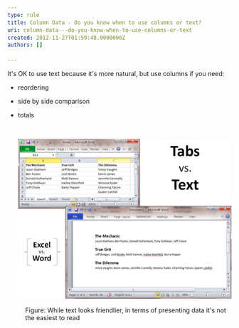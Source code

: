 ```yaml
---
type: rule
title: Column Data - Do you know when to use columns or text?
uri: column-data---do-you-know-when-to-use-columns-or-text
created: 2012-11-27T01:59:48.0000000Z
authors: []

---
```


 
It's OK to use text because it's more natural, but use columns if you need:

- reordering
- side by side comparison
- totals

   ​<dl class="Image"><dt><img alt="Bad alignment" src="../../assets/ColumnsText.jpg"></dt>
<dd>Figure: While text looks friendlier, in terms of presenting data it's not the easiest to read</dd></dl>
